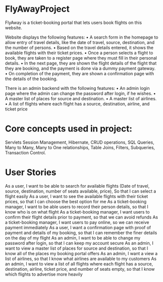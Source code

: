 # FlyAwayProject

FlyAway is a ticket-booking portal that lets users book flights on this website.

Website displays the following features:
•	A search form in the homepage to allow entry of travel details, like the date of travel, source, destination, and the number of persons.
•	Based on the travel details entered, it shows the available flights with their ticket prices.
•	Once a person selects a flight to book, they are taken to a register page where they must fill in their personal details. 
•	In the next page, they are shown the flight details of the flight that they are booking, and the payment is done via a dummy payment gateway.
•	On completion of the payment, they are shown a confirmation page with the details of the booking.   

There is an admin backend with the following features:
•	An admin login page where the admin can change the password after login, if he wishes.
•	A master list of places for source and destination.
•	A master list of airlines.
•	A list of flights where each flight has a source, destination, airline, and ticket price

# Core concepts used in project:

Servlets Session Management, Hibernate, CRUD operations, SQL Queries, Many to Many, Many to One relationships, Table Joins, Filters, Subqueries, Transaction Control.

# User Stories

As a user, I want to be able to search for available flights (Date of travel, source, destination, number of seats available, price), So that I can select a flight easily
As a user, I want to see the available flights with their ticket prices, so that I can choose the best option for me
As a ticket-booking manager, I want to be able users to record their person details, so that I know who is on what flight
As a ticket-booking manager, I want users to confirm their flight details prior to payment, so that we can avoid refunds
As a ticket-booking manager, I want users to pay online, so we can receive payment immediately
As a user, I want a confirmation page with proof of payment and details of my booking, so that I can remember the finer details on the day of my flight
As an admin, I want to be able to change my password after login, so that I can keep my account secure
As an admin, I want to view a master list of places for source and destination, so that I know all of the places my booking portal offers
As an admin, I want a view a list of airlines, so that I know what airlines are available to my customers
As an admin, I want to view a list of all flights where each flight has a source, destination, airline, ticket price, and number of seats empty, so that I know which flights to advertise more heavily

